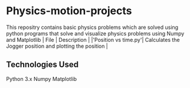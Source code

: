 # Physics-motion-projects
This repositry contains basic physics problems which are solved using python programs that solve and visualize physics problems using Numpy and Matplotlib
| File | Description | 
|'Position vs time.py'| Calculates the Jogger position and plotting the position |



## Technologies Used 
   Python 3.x
   Numpy
   Matplotlib
